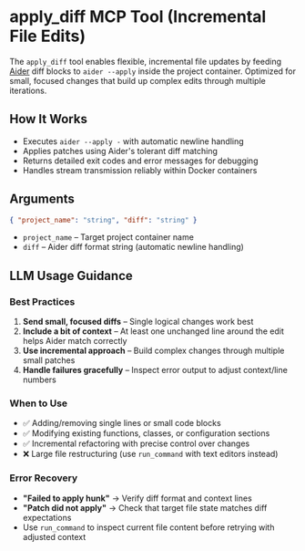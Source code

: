 # apply_diff MCP Tool (Incremental File Edits)

The `apply_diff` tool enables flexible, incremental file updates by feeding [Aider](better-edit-tool/aider.md) diff blocks to `aider --apply` inside the project container. Optimized for small, focused changes that build up complex edits through multiple iterations.

## How It Works

- Executes `aider --apply -` with automatic newline handling
- Applies patches using Aider's tolerant diff matching
- Returns detailed exit codes and error messages for debugging
- Handles stream transmission reliably within Docker containers

## Arguments

```json
{ "project_name": "string", "diff": "string" }
```

- `project_name` – Target project container name
- `diff` – Aider diff format string (automatic newline handling)

## LLM Usage Guidance

### Best Practices

1. **Send small, focused diffs** – Single logical changes work best
2. **Include a bit of context** – At least one unchanged line around the edit helps Aider match correctly
3. **Use incremental approach** – Build complex changes through multiple small patches
4. **Handle failures gracefully** – Inspect error output to adjust context/line numbers

### When to Use

- ✅ Adding/removing single lines or small code blocks
- ✅ Modifying existing functions, classes, or configuration sections
- ✅ Incremental refactoring with precise control over changes
- ❌ Large file restructuring (use `run_command` with text editors instead)

### Error Recovery

- **"Failed to apply hunk"** → Verify diff format and context lines
- **"Patch did not apply"** → Check that target file state matches diff expectations
- Use `run_command` to inspect current file content before retrying with adjusted context
